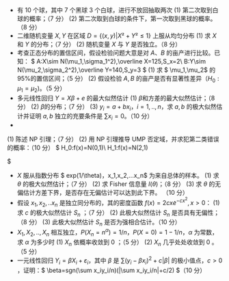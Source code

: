 - 有 10 个球，其中 7 个黑球 3 个白球，进行不放回抽取两次 
 (1) 第二次取到白球的概率；（7 分）
  (2) 第二次取到白球的条件下，第一次取到黑球的概率。（8 分） 
 - 二维随机变量 $X,Y$ 在区域 $D = \{ (x,y) | X²+Y² ≤ 1 \}$ 上服从均匀分布 
(1) 求 $X$ 和 $Y$ 的分布；（7 分） 
 (2) 随机变量 $X$ 与 $Y$ 是否独立。（8 分）
 - 考查正态分布的置信区间，假设检验问题大意是对 $A、B$ 的亩产进行比较。已知：
 $
A:X\sim N(\mu_1,\sigma_1^2),\overline X=125,S_x=2\\ B:Y\sim N(\mu_2,\sigma_2^2),\overline Y=140,S_y=3
$​
 (1) 求 $ \mu_1,\mu_2$ 的 95%的置信区间；（5 分）
 (2) 假设检验  $A,B$ 的亩产是否有显著性差异（$H_0:\mu_1=\mu_2 )$。（5 分） 
 - 多元线性回归 $Y = Xβ+e$ 的最大似然估计
(1) $β$和方差的最大似然估计；（8 分）
 (2) $β$的分布；（7 分） 
 (3) $y_i = a+bx_i，i = 1,..,n，$求 $a,b$ 的极大似然估计并证明 $a,b$ 独立的充要条件是 $\sum x_i=0$。（10 分）
 - ​

(1) 陈述 NP 引理；（7 分）
 (2) 用 NP 引理推导 UMP 否定域，并求犯第二类错误的概率：（10 分）
 $
H_0:f(x)=N(0,1)\\ H_1:f(x)=N(2,1)

$
 - $X$ 服从指数分布 $ exp(1/\theta)，x_1,x_2,...x_n$ 为来自总体的样本。
(1) 求 $\theta$ 的极大似然估计；（7 分）
 (2) 求 Fisher 信息量 $I(\theta)$；（8 分）
 (3) 求 $\theta$ 的无偏估计方差下界，是否存在无偏估计可以达到此下界。 （10 分）
 - 假设 $x_1,x_2,..x_n$ 是独立同分布的，其的密度函数 $f(x) = 2cx݁e^{-cx^2},x>0$：
(1) 求 $c$ 的极大似然估计 $S_n$ ；（7 分）
 (2) 此极大似然估计 $S_n$ 是否具有无偏性；（8 分）
 (3) 此极大似然估计 $S_n$ 是否为强相合估计。（10 分）
 - $X_1,X_2,..,X_n$ 相互独立，$P(X_n = n^{\alpha}) = 1/n，P(X = 0) = 1-1/n，α$ 为常数，求 $\alpha$ 为多少时
(1) $X_n$ 依概率收敛到 0 ；（5 分）
 (2) $X_n$ 几乎处处收敛到 0 。（5 分）
 - 一元线性回归 $Y_i = βX_i+ε_i$，其中 $β$ 是 $\sum(y_i-\beta x_i)^2+c|\beta|$ 的极小值点，$c > 0$ ，证明：$
\beta=sgn(\sum x_iy_i/n)(|\sum x_iy_i/n|+c/2)
$（10 分）
